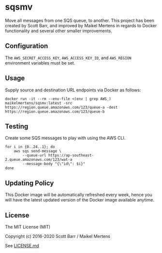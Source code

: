 # sqsmv

Move all messages from one SQS queue, to another.
This project has been created by Scott Barr, and improved by Maikel Mertens in regards to Docker functionality and several other smaller improvements.

## Configuration

The `AWS_SECRET_ACCESS_KEY`, `AWS_ACCESS_KEY_ID`, and `AWS_REGION` environment variables must be set.

## Usage

Supply source and destination URL endpoints via Docker as follows:

    docker run -it --rm --env-file <(env | grep AWS_) maikelmertens/sqsmv:latest -src https://region.queue.amazonaws.com/123/queue-a -dest https://region.queue.amazonaws.com/123/queue-b

## Testing

Create some SQS messages to play with using the AWS CLI.

    for i in {0..24..1}; do
        aws sqs send-message \
            --queue-url https://ap-southeast-2.queue.amazonaws.com/123/wat-a
            --message-body "{\"id\": $i}"
    done

## Updating Policy

This Docker image will be automatically refreshed every week, hence you will have the latest updated version of the Docker image available anytime.

## License

The MIT License (MIT)

Copyright (c) 2016-2020 Scott Barr / Maikel Mertens

See [LICENSE.md](LICENSE.md)
